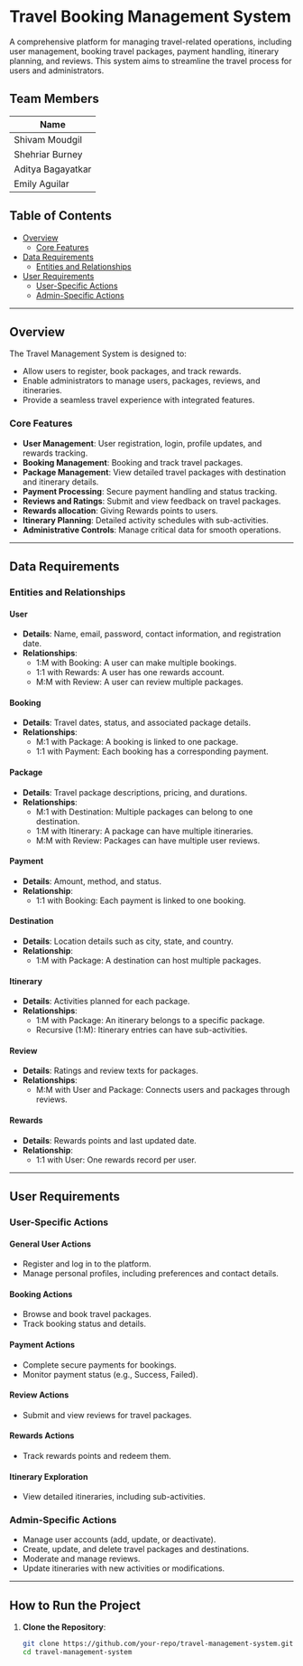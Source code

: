 # Travel Booking Management System

A comprehensive platform for managing travel-related operations, including user management, booking travel packages, payment handling, itinerary planning, and reviews. This system aims to streamline the travel process for users and administrators.

## Team Members
| **Name**    |                           
|---------------------|
| Shivam Moudgil     | 
| Shehriar Burney     |  
| Aditya Bagayatkar |
| Emily Aguilar|

## Table of Contents

- [Overview](#overview)
  - [Core Features](#core-features)
- [Data Requirements](#data-requirements)
  - [Entities and Relationships](#entities-and-relationships)
- [User Requirements](#user-requirements)
  - [User-Specific Actions](#user-specific-actions)
  - [Admin-Specific Actions](#admin-specific-actions)

---

## Overview

The Travel Management System is designed to:
- Allow users to register, book packages, and track rewards.
- Enable administrators to manage users, packages, reviews, and itineraries.
- Provide a seamless travel experience with integrated features.

### Core Features

- **User Management**: User registration, login, profile updates, and rewards tracking.
- **Booking Management**: Booking and track travel packages.
- **Package Management**: View detailed travel packages with destination and itinerary details.
- **Payment Processing**: Secure payment handling and status tracking.
- **Reviews and Ratings**: Submit and view feedback on travel packages.
- **Rewards allocation**: Giving Rewards points to users.
- **Itinerary Planning**: Detailed activity schedules with sub-activities.
- **Administrative Controls**: Manage critical data for smooth operations.

---

## Data Requirements

### Entities and Relationships

#### User
- **Details**: Name, email, password, contact information, and registration date.
- **Relationships**:
  - 1:M with Booking: A user can make multiple bookings.
  - 1:1 with Rewards: A user has one rewards account.
  - M:M with Review: A user can review multiple packages.

#### Booking
- **Details**: Travel dates, status, and associated package details.
- **Relationships**:
  - M:1 with Package: A booking is linked to one package.
  - 1:1 with Payment: Each booking has a corresponding payment.

#### Package
- **Details**: Travel package descriptions, pricing, and durations.
- **Relationships**:
  - M:1 with Destination: Multiple packages can belong to one destination.
  - 1:M with Itinerary: A package can have multiple itineraries.
  - M:M with Review: Packages can have multiple user reviews.

#### Payment
- **Details**: Amount, method, and status.
- **Relationship**:
  - 1:1 with Booking: Each payment is linked to one booking.

#### Destination
- **Details**: Location details such as city, state, and country.
- **Relationship**:
  - 1:M with Package: A destination can host multiple packages.

#### Itinerary
- **Details**: Activities planned for each package.
- **Relationships**:
  - 1:M with Package: An itinerary belongs to a specific package.
  - Recursive (1:M): Itinerary entries can have sub-activities.

#### Review
- **Details**: Ratings and review texts for packages.
- **Relationships**:
  - M:M with User and Package: Connects users and packages through reviews.

#### Rewards
- **Details**: Rewards points and last updated date.
- **Relationship**:
  - 1:1 with User: One rewards record per user.

---

## User Requirements

### User-Specific Actions

#### General User Actions
- Register and log in to the platform.
- Manage personal profiles, including preferences and contact details.

#### Booking Actions
- Browse and book travel packages.
- Track booking status and details.

#### Payment Actions
- Complete secure payments for bookings.
- Monitor payment status (e.g., Success, Failed).

#### Review Actions
- Submit and view reviews for travel packages.

#### Rewards Actions
- Track rewards points and redeem them.

#### Itinerary Exploration
- View detailed itineraries, including sub-activities.

### Admin-Specific Actions

- Manage user accounts (add, update, or deactivate).
- Create, update, and delete travel packages and destinations.
- Moderate and manage reviews.
- Update itineraries with new activities or modifications.

---

## How to Run the Project

1. **Clone the Repository**:
   ```bash
   git clone https://github.com/your-repo/travel-management-system.git
   cd travel-management-system
